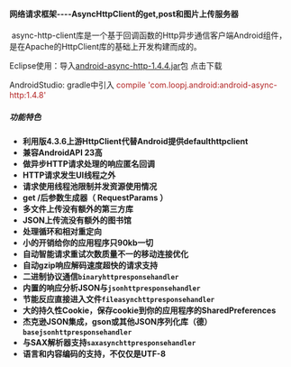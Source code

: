 #### 网络请求框架----AsyncHttpClient的get,post和图片上传服务器

<p>&nbsp;async-http-client库是一个基于回调函数的Http异步通信客户端Android组件，是在Apache的HttpClient库的基础上开发构建而成的。</p> 
<p>Eclipse使用：导入<a href="http://download.csdn.net/detail/dickyqie/9662215" rel="nofollow">android-async-http-1.4.4.jar</a>包&nbsp;点击下载</p> 
<p>AndroidStudio: gradle中引入&nbsp;<span style="color:#B22222">compile&nbsp;'com.loopj.android:android-async-http:1.4.8'</span></p> 
<span id="OSC_h3_1"></span>
<h5><strong>功能特色</h5> 
<ul> 
 <li>利用版4.3.6上游HttpClient代替Android提供defaulthttpclient</li> 
 <li>兼容Android<strong>API 23</strong>高</li> 
 <li>做<strong>异步</strong>HTTP请求处理的响应<strong>匿名回调</strong></li> 
 <li>HTTP请求发生<strong>UI线程之外</strong></li> 
 <li>请求使用<strong>线程池</strong>限制并发资源使用情况</li> 
 <li>get /后<strong>参数生成器</strong>（ RequestParams ）</li> 
 <li><strong>多文件上传</strong>没有额外的第三方库</li> 
 <li><strong>JSON上传流</strong>没有额外的图书馆</li> 
 <li>处理循环和相对重定向</li> 
 <li>小的开销给你的应用程序只<strong>90kb</strong>一切</li> 
 <li>自动智能<strong>请求重试次数</strong>质量不一的移动连接优化</li> 
 <li>自动<strong>gzip</strong>响应解码速度超快的请求支持</li> 
 <li>二进制协议通信<code>binaryhttpresponsehandler</code></li> 
 <li>内置的响应分析<strong>JSON</strong>与<code>jsonhttpresponsehandler</code></li> 
 <li>节能反应直接进入文件<code>fileasynchttpresponsehandler</code></li> 
 <li><strong>大的持久性Cookie</strong>，保存cookie到你的应用程序的SharedPreferences</li> 
 <li>杰克逊JSON集成，gson或其他JSON序列化库（德）<code>basejsonhttpresponsehandler</code></li> 
 <li>与SAX解析器支持<code>saxasynchttpresponsehandler</code></li> 
 <li>语言和内容编码的支持，不仅仅是UTF-8</li> 
</ul> 
